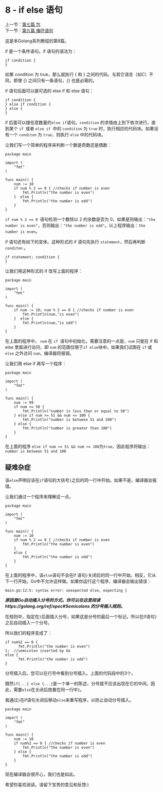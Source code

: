 8 - if else 语句  
========================

上一节：[第七篇  包](/docs/golang_tutorial_07.md)   
下一节：[第九篇  循环语句](/docs/golang_tutorial_09.md)  

这是本Golang系列教程的第8篇。  

if 是一个条件语句。if 语句的语法为：  

```golang
if condition {  
}
```

如果 condition 为 true，那么就执行 { 和 } 之间的代码。与其它语言（如C）不同，即使 {} 之间只有一条语句，{} 也是必需的。  

if 语句后面可以接可选的 else if 和 else 语句：  

```golang
if condition {  
} else if condition {
} else {
}
```

if 后面可以接任意数量的` else if `语句。`condition` 的求值由上到下依次进行，直到某个 `if `或者 `else if `中的 `condition` 为 `true` 时，执行相应的代码块。如果没有一个 `conditon` 为 `true`，则执行 `else` 中的代码块。  

让我们写一个简单的程序来判断一个数是奇数还是偶数：  

```golang
package main

import (  
    "fmt"
)

func main() {  
    num := 10
    if num % 2 == 0 { //checks if number is even
        fmt.Println("the number is even") 
    }  else {
        fmt.Println("the number is odd")
    }
}
```

`if num % 2 == 0 `语句检测一个数除以 2 的余数是否为 0，如果是则输出：`"the number is even"`，否则输出：`"the number is odd"`。以上程序输出：`the number is even`。  

if 语句还有如下的变体。这种形式的 if 语句先执行 `statement`，然后再判断 `conditon` 。  

```golang
if statement; condition {  
}
```

让我们用这种形式的 if 改写上面的程序：  

```golang
package main

import (  
    "fmt"
)

func main() {  
    if num := 10; num % 2 == 0 { //checks if number is even
        fmt.Println(num,"is even") 
    }  else {
        fmt.Println(num,"is odd")
    }
}
```

在上面的程序中， `num` 在 `if `语句中初始化。需要注意的一点是，`num` 只能在 if 和 else 里面进行访问，即 `num` 的范围仅限于` if else `块中。如果我们试图在 `if` 或 `else` 之外访问 `num`，编译器将报错。  

让我们用 else if 再写一个程序：  

```golang
package main

import (  
    "fmt"
)

func main() {  
    num := 99
    if num <= 50 {
        fmt.Println("number is less than or equal to 50")
    } else if num >= 51 && num <= 100 {
        fmt.Println("number is between 51 and 100")
    } else {
        fmt.Println("number is greater than 100")
    }
}
```

在上面的程序 `else if num >= 51 && num <= 100`为`true`，因此程序将输出：`number is between 51 and 100`  

## 疑难杂症  

该`else`声明应该在`if`语句的大括号`}`之后的同一行中开始。如果不是，编译器会报错。  

让我们通过一个程序来理解这一点。  

```golang
package main

import (  
    "fmt"
)

func main() {  
    num := 10
    if num % 2 == 0 { //checks if number is even
        fmt.Println("the number is even") 
    }  
    else {
        fmt.Println("the number is odd")
    }
}
```

在上面的程序中，该`else`语句不会在if 语句`}`关闭后的同一行中开始。相反，它从下一行开始。Go中不允许这样做。如果你运行这个程序，编译器会输出错误：  

```golang
main.go:12:5: syntax error: unexpected else, expecting }  
```

***原因是Go自动插入分号的方式。你可以在这里阅读https://golang.org/ref/spec#Semicolons 的分号插入规则。***  

在规则中，指定在`}`后面插入分号，如果这是分号的最后一个标记。所以在if语句`}`之后自动插入一个分号。

所以我们的程序变成了：  

```golang
if num%2 == 0 {  
      fmt.Println("the number is even") 
};  //semicolon inserted by Go
else {  
      fmt.Println("the number is odd")
}
```

分号插入后。您可以在行号中看到分号插入。上面的代码段中的3个。  

既然`if{...} else {...}`是一个单一的陈述，分号就不应该出现在它的中间。因此，需要`else`在关闭后放置在同一行中`}`。  

我通过`}`在if语句关闭后移动`else`来重写程序，以防止自动分号插入。  

```golang
package main

import (  
    "fmt"
)

func main() {  
    num := 10
    if num%2 == 0 { //checks if number is even
        fmt.Println("the number is even") 
    } else {
        fmt.Println("the number is odd")
    }
}
```

现在编译器会很开心，我们也是如此。  

希望你喜欢阅读。请留下宝贵的意见和反馈:)  